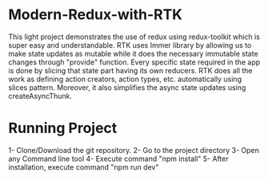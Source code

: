 # Modern-Redux-with-RTK
This light project demonstrates the use of redux using redux-toolkit which is super easy and understandable. 
RTK uses Immer library by allowing us to make state updates as mutable while it does the necessary immutable state changes through "provide" function. 
Every specific state required in the app is done by slicing that state part having its own reducers. RTK does all the work as defining action creators, action types, etc. 
automatically using slices pattern. 
Moreover, it also simplifies the async state updates using createAsyncThunk.

# Running Project
1- Clone/Download the git repository.
2- Go to the project directory
3- Open any Command line tool
4- Execute command "npm install"
5- After installation, execute command "npm run dev"
